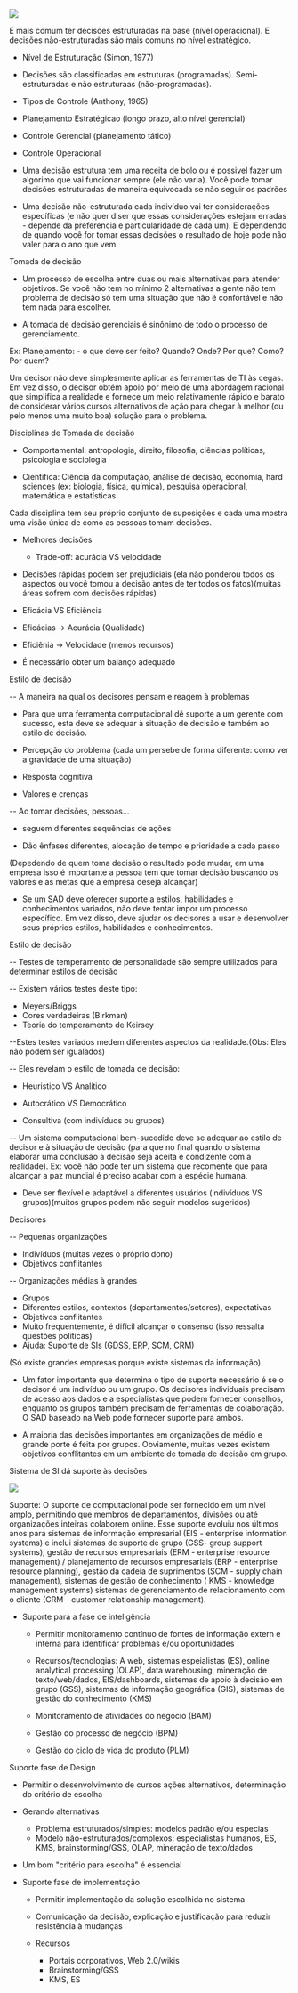 <img src=".assets/computer decision.jpg">

É mais comum ter decisões estruturadas na base (nível operacional). E decisões não-estruturadas são mais comuns no nível estratégico.

- Nível de Estruturação (Simon, 1977)

- Decisões são classificadas em estruturas (programadas). Semi-estruturadas e não estruturaas (não-programadas).

- Tipos de Controle (Anthony, 1965)

- Planejamento Estratégicao (longo prazo, alto nível gerencial)
- Controle Gerencial (planejamento tático)
- Controle Operacional

- Uma decisão estrutura tem uma receita de bolo ou é possivel fazer um algorimo que vai funcionar sempre (ele não varia). Você pode tomar decisões estruturadas de maneira equivocada se não seguir os padrões

- Uma decisão não-estruturada cada indivíduo vai ter considerações específicas (e não quer diser que essas considerações estejam erradas - depende da preferencia e particularidade de cada um). E dependendo de quando você for tomar essas decisões o resultado de hoje pode não valer para o ano que vem.



Tomada de decisão

- Um processo de escolha entre duas ou mais alternativas para atender objetivos. Se você não tem no mínimo 2 alternativas a gente não tem problema de decisão só tem uma situação que não é confortável e não tem nada para escolher.

- A tomada de decisão gerenciais é sinônimo de todo o processo de gerenciamento.

Ex: Planejamento: - o que deve ser feito? Quando? Onde? Por que? Como? Por quem?

Um decisor não deve simplesmente aplicar as ferramentas de TI às cegas. Em vez disso, o decisor obtém apoio por meio de uma abordagem racional que simplifica a realidade e fornece um meio relativamente rápido e barato de considerar vários cursos alternativos de ação para chegar à melhor (ou pelo menos uma muito boa) solução para o problema.




Disciplinas de Tomada de decisão

- Comportamental: antropologia, direito, filosofia, ciências políticas, psicologia e sociologia

- Cientifica: Ciência da computação, análise de decisão, economia, hard sciences (ex: biologia, física, química), pesquisa operacional, matemática e estatísticas

Cada disciplina tem seu próprio conjunto de suposições e cada uma mostra uma visão única de como as pessoas tomam decisões.


- Melhores decisões
    - Trade-off: acurácia VS velocidade

- Decisões rápidas podem ser prejudiciais (ela não ponderou todos os aspectos ou você tomou a decisão antes de ter todos os fatos)(muitas áreas sofrem com decisões rápidas)

- Eficácia VS Eficiência
- Eficácias -> Acurácia (Qualidade)
- Eficiênia -> Velocidade (menos recursos)

- É necessário obter um balanço adequado

Estilo de decisão

-- A maneira na qual os decisores pensam e reagem à problemas

- Para que uma ferramenta computacional dê suporte a um gerente com sucesso, esta deve se adequar à situação de decisão e também ao estilo de decisão. 

- Percepção do problema (cada um persebe de forma diferente: como ver a gravidade de uma situação)

- Resposta cognitiva

- Valores e crenças

-- Ao tomar decisões, pessoas...

- seguem diferentes sequências de ações

- Dão ênfases diferentes, alocação de tempo e prioridade a cada passo

(Depedendo de quem toma decisão o resultado pode mudar, em uma empresa isso é importante a pessoa tem que tomar decisão buscando os valores e as metas que a empresa deseja alcançar)

- Se um SAD deve oferecer suporte a estilos, habilidades e conhecimentos variados, não deve tentar impor um processo específico. Em vez disso, deve ajudar os decisores a usar e desenvolver seus próprios estilos, habilidades e conhecimentos.

Estilo de decisão

-- Testes de temperamento de personalidade são sempre utilizados para determinar estilos de decisão

-- Existem vários testes deste tipo:

- Meyers/Briggs
- Cores verdadeiras (Birkman)
- Teoria do temperamento de Keirsey

--Estes testes variados medem diferentes aspectos da realidade.(Obs: Eles não podem ser igualados)

-- Eles revelam o estilo de tomada de decisão:

- Heuristico VS Analítico

- Autocrático VS Democrático

- Consultiva (com indivíduos ou grupos)

-- Um sistema computacional bem-sucedido deve se adequar ao estilo de decisor e à situação de decisão (para que no final quando o sistema elaborar uma conclusão a decisão seja aceita e condizente com a realidade). Ex: você não pode ter um sistema que recomente que para alcançar a paz mundial é preciso acabar com a espécie humana.

- Deve ser flexível e adaptável a diferentes usuários (indivíduos VS grupos)(muitos grupos podem não seguir modelos sugeridos)


Decisores

-- Pequenas organizações

- Indivíduos (muitas vezes o próprio dono)
- Objetivos conflitantes

-- Organizações médias à grandes

- Grupos
- Diferentes estilos, contextos (departamentos/setores), expectativas
- Objetivos conflitantes
- Muito frequentemente, é difícil alcançar o consenso (isso ressalta questões políticas)
- Ajuda: Suporte de SIs (GDSS, ERP, SCM, CRM)

(Só existe grandes empresas porque existe sistemas da informação)

- Um fator importante que determina o tipo de suporte necessário é se o decisor é um indivíduo ou um grupo. Os decisores individuais precisam de acesso aos dados e a especialistas que podem fornecer conselhos, enquanto os grupos também precisam de ferramentas de colaboração. O SAD baseado na Web pode fornecer suporte para ambos.

- A maioria das decisões importantes em organizações de médio e grande porte é feita por grupos. Obviamente, muitas vezes existem objetivos conflitantes em um ambiente de tomada de decisão em grupo.

Sistema de SI dá suporte às decisões

<img src=".assets/si que aux implimentacao.JPG">


Suporte: O suporte de computacional pode ser fornecido em um nível amplo, permitindo que membros de departamentos, divisões ou até organizações inteiras colaborem online. Esse suporte evoluiu nos últimos anos para sistemas de informação empresarial (EIS - enterprise information systems) 
e inclui sistemas de suporte de grupo (GSS- group support systems),
gestão de recursos empresariais (ERM - enterprise resource management) /
planejamento de recursos empresariais (ERP - enterprise resource planning),
gestão da cadeia de suprimentos (SCM - supply chain management), 
sistemas de gestão de conhecimento ( KMS - knowledge management systems) 
sistemas de gerenciamento de relacionamento com o cliente (CRM - customer relationship management).


 
- Suporte para a fase de inteligência

    - Permitir monitoramento contínuo de fontes de informação extern e interna para identificar problemas e/ou oportunidades

    - Recursos/tecnologias: A web, sistemas espeialistas (ES), online analytical processing (OLAP), data warehousing, mineração de texto/web/dados, EIS/dashboards, sistemas de apoio à decisão em grupo (GSS), sistemas de informação geográfica (GIS), sistemas de gestão do conhecimento (KMS)

    - Monitoramento de atividades do negócio (BAM)

    - Gestão do processo de negócio (BPM)

    - Gestão do ciclo de vida do produto (PLM)



 Suporte fase de Design

- Permitir o desenvolvimento de cursos ações alternativos, determinação do critério de escolha

- Gerando alternativas

    - Problema estruturados/simples: modelos padrão e/ou especias
    - Modelo não-estruturados/complexos: especialistas humanos, ES, KMS, brainstorming/GSS, OLAP, mineração de texto/dados

- Um bom "critério para escolha" é essencial


- Suporte fase de implementação

    - Permitir implementação da solução escolhida no sistema

    - Comunicação da decisão, explicação e justificação para reduzir resistência à mudanças

    - Recursos

        - Portais corporativos, Web 2.0/wikis
        - Brainstorming/GSS
        - KMS, ES